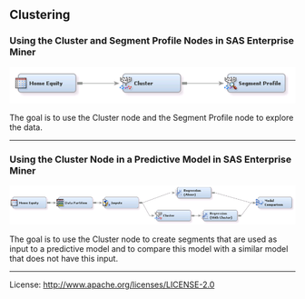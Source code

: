 ## Clustering

### Using the Cluster and Segment Profile Nodes in SAS Enterprise Miner

![alt text](../README_imgs/ClusterNodeExplore.png "Cluster Node Explore")

The goal is to use the Cluster node and the Segment Profile node to explore the data.

***

### Using the Cluster Node in a Predictive Model in SAS Enterprise Miner

![alt text](../README_imgs/ClusterNodePredict.png "Cluster Node Predict")

The goal is to use the Cluster node to create segments that are used as input to a 
predictive model and to compare this model with a similar model that does not have this input.

***

License: <http://www.apache.org/licenses/LICENSE-2.0>
